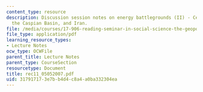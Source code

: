```yaml
---
content_type: resource
description: Discussion session notes on energy battlegrounds (II) - Central Asia,
  the Caspian Basin, and Iran.
file: /media/courses/17-906-reading-seminar-in-social-science-the-geopolitics-and-geoeconomics-of-global-energy-spring-2007/317917173e7bb4d4c8a4a0ba332304ea_rec11_05052007.pdf
file_type: application/pdf
learning_resource_types:
- Lecture Notes
ocw_type: OCWFile
parent_title: Lecture Notes
parent_type: CourseSection
resourcetype: Document
title: rec11_05052007.pdf
uid: 31791717-3e7b-b4d4-c8a4-a0ba332304ea
---
```

